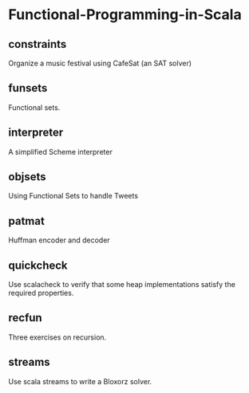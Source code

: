 # Functional-Programming-in-Scala

## constraints
Organize a music festival using CafeSat (an SAT solver)

## funsets
Functional sets.

## interpreter
A simplified Scheme interpreter

## objsets
Using Functional Sets to handle Tweets

## patmat
Huffman encoder and decoder

## quickcheck
Use scalacheck to verify that some heap implementations satisfy the required properties.

## recfun
Three exercises on recursion.

## streams
Use scala streams to write a Bloxorz solver.

